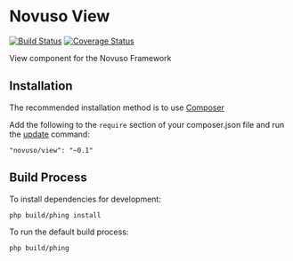 # Novuso View

[![Build Status](https://travis-ci.org/novuso/view.png)](https://travis-ci.org/novuso/view)
[![Coverage Status](https://coveralls.io/repos/novuso/view/badge.png)](https://coveralls.io/r/novuso/view)

View component for the Novuso Framework

## Installation

The recommended installation method is to use [Composer](http://getcomposer.org/)

Add the following to the `require` section of your composer.json file and run the
[update](http://getcomposer.org/doc/03-cli.md#update) command:

    "novuso/view": "~0.1"

## Build Process

To install dependencies for development:

    php build/phing install

To run the default build process:

    php build/phing
